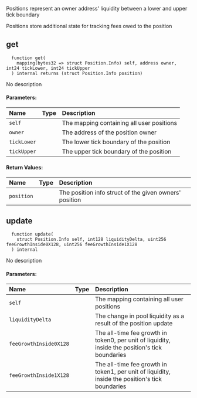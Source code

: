 Positions represent an owner address' liquidity between a lower and upper tick boundary

Positions store additional state for tracking fees owed to the position

## get
```solidity
  function get(
    mapping(bytes32 => struct Position.Info) self, address owner, int24 tickLower, int24 tickUpper
  ) internal returns (struct Position.Info position)
```
No description
#### Parameters:
| Name | Type | Description                                                          |
| :--- | :--- | :------------------------------------------------------------------- |
|`self` |  | The mapping containing all user positions
|`owner` |  | The address of the position owner
|`tickLower` |  | The lower tick boundary of the position
|`tickUpper` |  | The upper tick boundary of the position

#### Return Values:
| Name                           | Type          | Description                                                                  |
| :----------------------------- | :------------ | :--------------------------------------------------------------------------- |
|`position`|  | The position info struct of the given owners' position
## update
```solidity
  function update(
    struct Position.Info self, int128 liquidityDelta, uint256 feeGrowthInside0X128, uint256 feeGrowthInside1X128
  ) internal
```
No description
#### Parameters:
| Name | Type | Description                                                          |
| :--- | :--- | :------------------------------------------------------------------- |
|`self` |  | The mapping containing all user positions
|`liquidityDelta` |  | The change in pool liquidity as a result of the position update
|`feeGrowthInside0X128` |  | The all-time fee growth in token0, per unit of liquidity, inside the position's tick boundaries
|`feeGrowthInside1X128` |  | The all-time fee growth in token1, per unit of liquidity, inside the position's tick boundaries

